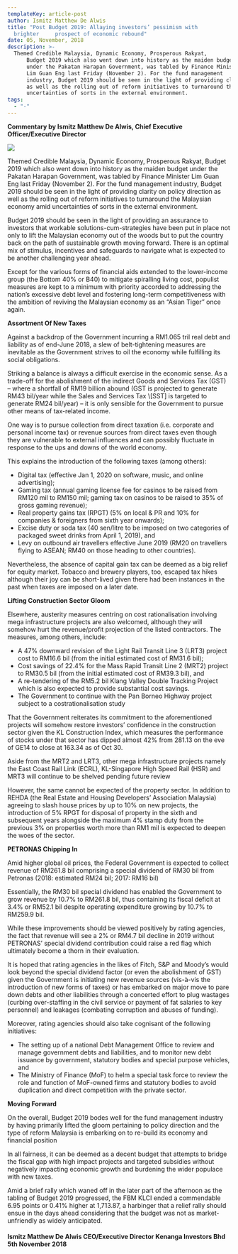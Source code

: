 ```yaml
---
templateKey: article-post
author: Ismitz Matthew De Alwis
title: "Post Budget 2019: Allaying investors’ pessimism with
  brighter     prospect of economic rebound"
date: 05, November, 2018
description: >-
  Themed Credible Malaysia, Dynamic Economy, Prosperous Rakyat,
      Budget 2019 which also went down into history as the maiden budget
      under the Pakatan Harapan Government, was tabled by Finance Minister
      Lim Guan Eng last Friday (November 2). For the fund management
      industry, Budget 2019 should be seen in the light of providing clarity on policy direction
      as well as the rolling out of reform initiatives to turnaround the Malaysian economy amid
      uncertainties of sorts in the external environment.
tags:
  - "-"
---
```

**Commentary by Ismitz Matthew De Alwis, Chief Executive Officer/Executive
    Director**

![](/img/2018-11-05-commentary-post-budget.png)

<p>Themed Credible Malaysia, Dynamic Economy, Prosperous Rakyat,
    Budget 2019 which also went down into history as the maiden budget
    under the Pakatan Harapan Government, was tabled by Finance Minister
    Lim Guan Eng last Friday (November 2). For the fund management
    industry, Budget 2019 should be seen in the light of providing clarity on policy direction
    as well as the rolling out of reform initiatives to turnaround the Malaysian economy amid
    uncertainties of sorts in the external environment. </p>

<p>Budget 2019 should be seen in the light of providing an assurance to investors that
    workable solutions-cum-strategies have been put in place not only to lift the Malaysian
    economy out of the woods but to put the country back on the path of sustainable growth
    moving forward. There is an optimal mix of stimulus, incentives and safeguards to
    navigate what is expected to be another challenging year ahead. </p>

<p>Except for the various forms of financial aids extended to the lower-income group (the
    Bottom 40% or B40) to mitigate spiralling living cost, populist measures are kept to a
    minimum with priority accorded to addressing the nation’s excessive debt level and
    fostering long-term competitiveness with the ambition of reviving the Malaysian economy
    as an “Asian Tiger” once again.</p>

**Assortment Of New Taxes**

<p>Against a backdrop of the Government incurring a RM1.065 tril real debt and liability as
    of end-June 2018, a slew of belt-tightening measures are inevitable as the Government
    strives to oil the economy while fulfilling its social obligations.</p>

<p>Striking a balance is always a difficult exercise in the economic sense. As a trade-off for
    the abolishment of the indirect Goods and Services Tax (GST) – where a shortfall of
    RM19 billion abound (GST is projected to generate RM43 bil/year while the Sales and
    Services Tax \[SST] is targeted to generate RM24 bil/year) – it is only sensible for the
    Government to pursue other means of tax-related income.</p>

<p>One way is to pursue collection from direct taxation (i.e. corporate and personal income
    tax) or revenue sources from direct taxes even though they are vulnerable to external
    influences and can possibly fluctuate in response to the ups and downs of the world
    economy.
    </p>

<p>This explains the introduction of the following taxes (among others):
</p>

<ul>
    <li>Digital tax (effective Jan 1, 2020 on software, music, and online advertising);</li>
    <li>Gaming tax (annual gaming license fee for casinos to be raised from RM120 mil to
        RM150 mil; gaming tax on casinos to be raised to 35% of gross gaming revenue);</li>
    <li>Real property gains tax (RPGT) (5% on local & PR and 10% for companies &
        foreigners from sixth year onwards);</li>
    <li>Excise duty or soda tax (40 sen/litre to be imposed on two categories of packaged
        sweet drinks from April 1, 2019), and</li>
    <li>Levy on outbound air travellers effective June 2019 (RM20 on travellers flying to
        ASEAN; RM40 on those heading to other countries).</li>
</ul>

<p>Nevertheless, the absence of capital gain tax can be deemed as a big relief for equity
    market. Tobacco and brewery players, too, escaped tax hikes although their joy can be
    short-lived given there had been instances in the past when taxes are imposed on a later
    date.</p>

**Lifting Construction Sector Gloom**

<p>Elsewhere, austerity measures centring on cost rationalisation involving mega
    infrastructure projects are also welcomed, although they will somehow hurt the
    revenue/profit projection of the listed contractors. The measures, among others, include:</p>

<ul>
    <li>A 47% downward revision of the Light Rail Transit Line 3 (LRT3) project cost to
        RM16.6 bil (from the initial estimated cost of RM31.6 bil);</li>
    <li>Cost savings of 22.4% for the Mass Rapid Transit Line 2 (MRT2) project to RM30.5
        bil (from the initial estimated cost of RM39.3 bil), and</li>
    <li>A re-tendering of the RM5.2 bil Klang Valley Double Tracking Project which is also
        expected to provide substantial cost savings.</li>
    <li>The Government to continue with the Pan Borneo Highway project subject to a costrationalisation study</li>
</ul>

<p>That the Government reiterates its commitment to the aforementioned projects will
    somehow restore investors’ confidence in the construction sector given the KL
    Construction Index, which measures the performance of stocks under that sector has
    dipped almost 42% from 281.13 on the eve of GE14 to close at 163.34 as of Oct 30.</p>

<p>Aside from the MRT2 and LRT3, other mega infrastructure projects namely the East
    Coast Rail Link (ECRL), KL-Singapore High Speed Rail (HSR) and MRT3 will continue to
    be shelved pending future review</p>

<p>However, the same cannot be expected of the property sector. In addition to REHDA (the
    Real Estate and Housing Developers’ Association Malaysia) agreeing to slash house
    prices by up to 10% on new projects, the introduction of 5% RPGT for disposal of
    property in the sixth and subsequent years alongside the maximum 4% stamp duty from
    the previous 3% on properties worth more than RM1 mil is expected to deepen the woes
    of the sector.</p>

**PETRONAS Chipping In**

<p>Amid higher global oil prices, the Federal Government is expected to collect revenue of
    RM261.8 bil comprising a special dividend of RM30 bil from Petronas (2018: estimated
    RM24 bil; 2017: RM16 bil)</p>

<p>Essentially, the RM30 bil special dividend has enabled the Government to grow revenue
    by 10.7% to RM261.8 bil, thus containing its fiscal deficit at 3.4% or RM52.1 bil despite
    operating expenditure growing by 10.7% to RM259.9 bil.</p>

<p>While these improvements should be viewed positively by rating agencies, the fact that
    revenue will see a 2% or RM4.7 bil decline in 2019 without PETRONAS’ special dividend
    contribution could raise a red flag which ultimately become a thorn in their evaluation.</p>

<p>It is hoped that rating agencies in the likes of Fitch, S&P and Moody’s would look beyond
    the special dividend factor (or even the abolishment of GST) given the Government is
    initiating new revenue sources (vis-à-vis the introduction of new forms of taxes) or has
    embarked on major move to pare down debts and other liabilities through a concerted
    effort to plug wastages (curbing over-staffing in the civil service or payment of fat salaries
    to key personnel) and leakages (combating corruption and abuses of funding).</p>

<p>Moreover, rating agencies should also take cognisant of the following initiatives:
</p>
<ul>
    <li>The setting up of a national Debt Management Office to review and manage
        government debts and liabilities, and to monitor new debt issuance by government,
        statutory bodies and special purpose vehicles, and</li>
    <li>The Ministry of Finance (MoF) to helm a special task force to review the role and
        function of MoF-owned firms and statutory bodies to avoid duplication and direct
        competition with the private sector.</li>
</ul>

**Moving Forward**

<p>On the overall, Budget 2019 bodes well for the fund management industry by having
    primarily lifted the gloom pertaining to policy direction and the type of reform Malaysia is
    embarking on to re-build its economy and financial position</p>

<p>In all fairness, it can be deemed as a decent budget that attempts to bridge the fiscal gap
    with high impact projects and targeted subsidies without negatively impacting economic
    growth and burdening the wider populace with new taxes.
    </p>

<p>Amid a brief rally which waned off in the later part of the afternoon as the tabling of
    Budget 2019 progressed, the FBM KLCI ended a commendable 6.95 points or 0.41%
    higher at 1,713.87, a harbinger that a relief rally should ensue in the days ahead
    considering that the budget was not as market-unfriendly as widely anticipated.</p>

<h4>Ismitz Matthew De Alwis
    CEO/Executive Director
    Kenanga Investors Bhd
    5th November 2018</h4>